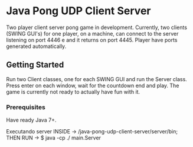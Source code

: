 # Java Pong UDP Client Server

Two player client server pong game in development. 
Currently, two clients (SWING GUI's) for one player, on a machine, can connect to the server listening on port 4446 e and it returns on port 4445.
Player have ports generated automatically.


## Getting Started

Run two Client classes, one for each SWING GUI and run the Server class. Press enter on each window, wait for the countdown end and play.
The game is currently not ready to actually have fun with it.

### Prerequisites

Have ready Java 7+.

Executando server
INSIDE -> /java-pong-udp-client-server/server/bin; THEN RUN -> $ java -cp ./ main.Server

